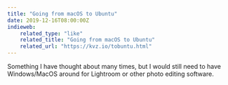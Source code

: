 ```yaml
---
title: "Going from macOS to Ubuntu"
date: 2019-12-16T08:00:00Z
indieweb:
    related_type: "like"
    related_title: "Going from macOS to Ubuntu"
    related_url: "https://kvz.io/tobuntu.html"
---
```

Something I have thought about many times, but I would still need to have Windows/MacOS around for Lightroom or other photo editing software.
